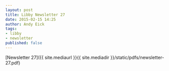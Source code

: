 ```yaml
---
layout: post
title: Libby Newsletter 27
date: 2015-02-15 14:25
author: Andy Eick
tags: 
- libby
- newsletter
published: false
---
```

[Newsletter 27]({{ site.mediaurl }}{{ site.mediadir }}/static/pdfs/newsletter-27.pdf)
